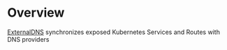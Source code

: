 # Overview

[ExternalDNS](https://github.com/kubernetes-sigs/external-dns) synchronizes exposed Kubernetes Services and Routes with DNS providers
